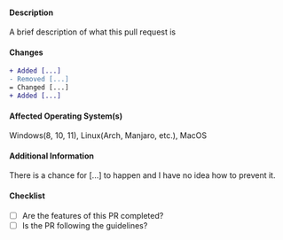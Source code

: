 #### **Description**
A brief description of what this pull request is

#### **Changes**
```diff
+ Added [...]
- Removed [...]
= Changed [...]
+ Added [...]
```

#### **Affected Operating System(s)**

Windows(8, 10, 11), Linux(Arch, Manjaro, etc.), MacOS

#### **Additional Information**

There is a chance for [...] to happen and I have no idea how to prevent it.


#### **Checklist**

- [ ] Are the features of this PR completed?
- [ ] Is the PR following the guidelines?

